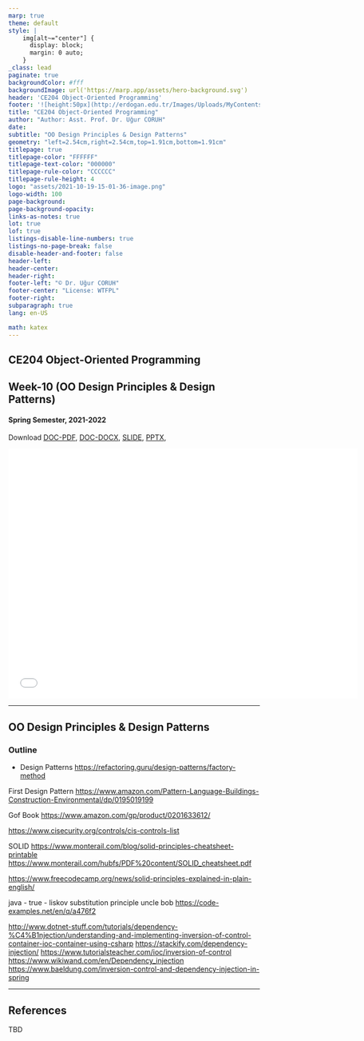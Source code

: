```yaml
---
marp: true
theme: default
style: |
    img[alt~="center"] {
      display: block;
      margin: 0 auto;
    }
_class: lead
paginate: true
backgroundColor: #fff
backgroundImage: url('https://marp.app/assets/hero-background.svg')
header: 'CE204 Object-Oriented Programming'
footer: '![height:50px](http://erdogan.edu.tr/Images/Uploads/MyContents/L_379-20170718142719217230.jpg) RTEU CE204 Week-10'
title: "CE204 Object-Oriented Programming"
author: "Author: Asst. Prof. Dr. Uğur CORUH"
date:
subtitle: "OO Design Principles & Design Patterns"
geometry: "left=2.54cm,right=2.54cm,top=1.91cm,bottom=1.91cm"
titlepage: true
titlepage-color: "FFFFFF"
titlepage-text-color: "000000"
titlepage-rule-color: "CCCCCC"
titlepage-rule-height: 4
logo: "assets/2021-10-19-15-01-36-image.png"
logo-width: 100 
page-background:
page-background-opacity:
links-as-notes: true
lot: true
lof: true
listings-disable-line-numbers: true
listings-no-page-break: false
disable-header-and-footer: false
header-left:
header-center:
header-right:
footer-left: "© Dr. Uğur CORUH"
footer-center: "License: WTFPL"
footer-right:
subparagraph: true
lang: en-US 

math: katex
---
```


<!-- _backgroundColor: aquq -->

<!-- _color: orange -->

<!-- paginate: false -->

## CE204 Object-Oriented Programming

## Week-10 (OO Design Principles & Design Patterns)

#### Spring Semester, 2021-2022

Download [DOC-PDF](ce204-week-10.en.md_doc.pdf), [DOC-DOCX](ce204-week-10.en.md_word.docx), [SLIDE](ce204-week-10.en.md_slide.pdf), [PPTX](ce204-week-10.en.md_slide.pptx),

<iframe width=700, height=500 frameBorder=0 src="../ce204-week-10.en.md_slide.html"></iframe>

---

<!-- paginate: true -->

## OO Design Principles & Design Patterns

### Outline

- Design Patterns
https://refactoring.guru/design-patterns/factory-method

First Design Pattern
https://www.amazon.com/Pattern-Language-Buildings-Construction-Environmental/dp/0195019199

Gof Book
https://www.amazon.com/gp/product/0201633612/

https://www.cisecurity.org/controls/cis-controls-list

SOLID
https://www.monterail.com/blog/solid-principles-cheatsheet-printable
https://www.monterail.com/hubfs/PDF%20content/SOLID_cheatsheet.pdf

https://www.freecodecamp.org/news/solid-principles-explained-in-plain-english/

java - true - liskov substitution principle uncle bob
https://code-examples.net/en/q/a476f2


http://www.dotnet-stuff.com/tutorials/dependency-%C4%B1njection/understanding-and-implementing-inversion-of-control-container-ioc-container-using-csharp
https://stackify.com/dependency-injection/
https://www.tutorialsteacher.com/ioc/inversion-of-control
https://www.wikiwand.com/en/Dependency_injection
https://www.baeldung.com/inversion-control-and-dependency-injection-in-spring

---

## References

TBD
